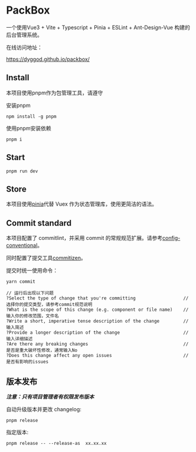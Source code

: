 # PackBox

一个使用Vue3 + Vite + Typescript + Pinia + ESLint + Ant-Design-Vue 构建的后台管理系统。

在线访问地址：

https://dyggod.github.io/packbox/

## Install
本项目使用pnpm作为包管理工具，请遵守

安装pnpm
```
npm install -g pnpm
```

使用pnpm安装依赖
```
pnpm i
```

## Start

```
pnpm run dev
```

## Store

本项目使用[pinia](https://pinia.web3doc.top/)代替 Vuex 作为状态管理库，使用更简洁的语法。
## Commit standard

本项目配置了 commitlint，并采用 commit 的常规规范扩展。请参考[config-conventional](https://www.npmjs.com/package/@commitlint/config-conventional)。

同时配置了提交工具[commitizen](https://www.npmjs.com/package/commitizen)。

提交时统一使用命令：

```
yarn commit

// 运行后出现以下问题
?Select the type of change that you're committing                  // 选择你的提交类型，请参考commit规范说明
?What is the scope of this change (e.g. component or file name)    // 输入你的修改范围，文件名
?Write a short, imperative tense description of the change         // 输入简述
?Provide a longer description of the change                        // 输入详细描述
?Are there any breaking changes                                    // 是否是重大破坏性修改，通常输入No
?Does this change affect any open issues                           // 是否有影响的issues
```

## 版本发布

**_注意：只有项目管理者有权限发布版本_**

自动升级版本并更改 changelog:

```
pnpm release
```

指定版本:

```
pnpm release -- --release-as  xx.xx.xx
```
